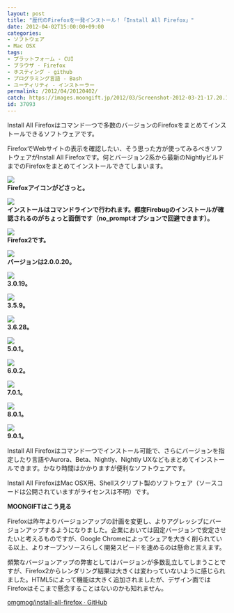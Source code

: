 ```yaml
---
layout: post
title: "歴代のFirefoxを一発インストール！「Install All Firefox」"
date: 2012-04-02T15:00:00+09:00
categories:
- ソフトウェア
- Mac OSX
tags: 
- プラットフォーム - CUI
- ブラウザ - Firefox
- ホスティング - github
- プログラミング言語 - Bash
- ユーティリティ - インストーラー
permalink: /2012/04/20120402/
catch: https://images.moongift.jp/2012/03/Screenshot-2012-03-21-17.20.10_thumb.png
id: 37093
---
```

Install All Firefoxはコマンド一つで多数のバージョンのFirefoxをまとめてインストールできるソフトウェアです。

  

FirefoxでWebサイトの表示を確認したい、そう思った方が使ってみるべきソフトウェアがInstall All Firefoxです。何とバージョン2系から最新のNightlyビルドまでのFirefoxをまとめてインストールできてしまいます。

  

[![](https://images.moongift.jp/2012/03/Screenshot-2012-03-21-20.21.17_thumb.png)](https://images.moongift.jp/2012/03/Screenshot-2012-03-21-20.21.17.png)  
**Firefoxアイコンがどさっと。**

  

[![](https://images.moongift.jp/2012/03/Screenshot-2012-03-21-17.17.39_thumb.png)](https://images.moongift.jp/2012/03/Screenshot-2012-03-21-17.17.39.png)  
**インストールはコマンドラインで行われます。都度Firebugのインストールが確認されるのがちょっと面倒です（no\_promptオプションで回避できます）。**

  

[![](https://images.moongift.jp/2012/03/Screenshot-2012-03-21-17.18.20_thumb.png)](https://images.moongift.jp/2012/03/Screenshot-2012-03-21-17.18.20.png)  
**Firefox2です。**

  

[![](https://images.moongift.jp/2012/03/Screenshot-2012-03-21-17.18.47_thumb.png)](https://images.moongift.jp/2012/03/Screenshot-2012-03-21-17.18.47.png)  
**バージョンは2.0.0.20。**

  

[![](https://images.moongift.jp/2012/03/Screenshot-2012-03-21-17.19.17_thumb.png)](https://images.moongift.jp/2012/03/Screenshot-2012-03-21-17.19.17.png)  
**3.0.19。**

  

[![](https://images.moongift.jp/2012/03/Screenshot-2012-03-21-17.19.44_thumb.png)](https://images.moongift.jp/2012/03/Screenshot-2012-03-21-17.19.44.png)  
**3.5.9。**

  

[![](https://images.moongift.jp/2012/03/Screenshot-2012-03-21-17.20.10_thumb.png)](https://images.moongift.jp/2012/03/Screenshot-2012-03-21-17.20.10.png)  
**3.6.28。**

  

[![](https://images.moongift.jp/2012/03/Screenshot-2012-03-21-17.20.45_thumb.png)](https://images.moongift.jp/2012/03/Screenshot-2012-03-21-17.20.45.png)  
**5.0.1。**

  

[![](https://images.moongift.jp/2012/03/Screenshot-2012-03-21-17.21.05_thumb.png)](https://images.moongift.jp/2012/03/Screenshot-2012-03-21-17.21.05.png)  
**6.0.2。**

  

[![](https://images.moongift.jp/2012/03/Screenshot-2012-03-21-17.21.31_thumb.png)](https://images.moongift.jp/2012/03/Screenshot-2012-03-21-17.21.31.png)  
**7.0.1。**

  

[![](https://images.moongift.jp/2012/03/Screenshot-2012-03-21-17.21.46_thumb.png)](https://images.moongift.jp/2012/03/Screenshot-2012-03-21-17.21.46.png)  
**8.0.1。**

  

[![](https://images.moongift.jp/2012/03/Screenshot-2012-03-21-17.22.03_thumb.png)](https://images.moongift.jp/2012/03/Screenshot-2012-03-21-17.22.03.png)  
**9.0.1。**

  

Install All Firefoxはコマンド一つでインストール可能で、さらにバージョンを指定したり言語やAurora、Beta、Nightly、Nightly UXなどもまとめてインストールできます。かなり時間はかかりますが便利なソフトウェアです。

  

Install All FirefoxはMac OSX用、Shellスクリプト製のソフトウェア（ソースコードは公開されていますがライセンスは不明）です。

  
  
  

**MOONGIFTはこう見る**

  

Firefoxは昨年よりバージョンアップの計画を変更し、よりアグレッシブにバージョンアップするようになりました。企業においては固定バージョンで安定させたいと考えるものですが、Google Chromeによってシェアを大きく削られている以上、よりオープンソースらしく開発スピードを速めるのは懸命と言えます。

  

頻繁なバージョンアップの弊害としてはバージョンが多数乱立してしまうことですが、Firefox2からレンダリング結果は大きくは変わっていないように感じられました。HTML5によって機能は大きく追加されましたが、デザイン面ではFirefoxはそこまで懸念することはないのかも知れません。

  

[omgmog/install-all-firefox · GitHub](https://github.com/omgmog/install-all-firefox)

